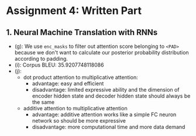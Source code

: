 # Assignment 4: Written Part

## 1. Neural Machine Translation with RNNs

- (g): We use `enc_masks`  to filter out attention score belonging to `<PAD>` because we don't want to calculate our posterior probability distribution according to padding.
- (i): Corpus BLEU: 35.9207748118086
- (j): 
  - dot product attention to multiplicative attention:
    - advantage: easy and efficient
    - disadvantage: limited expressive ability and the dimension of encoder hidden state and decoder hidden state should always be the same
  - additive attention to multiplicative attention
    - advantage: additive attention works like a simple FC neuron network so should be more expressive
    - disadvantage: more computational time and more data demand